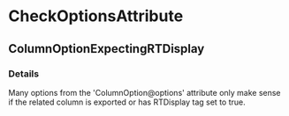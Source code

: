 ﻿---  
uid: Validator_2_38_5  
---

# CheckOptionsAttribute

## ColumnOptionExpectingRTDisplay

### Details

Many options from the 'ColumnOption@options' attribute only make sense if the related column is exported or has RTDisplay tag set to true.
